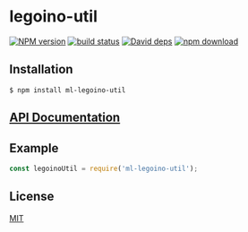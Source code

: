 # legoino-util

  [![NPM version][npm-image]][npm-url]
  [![build status][travis-image]][travis-url]
  [![David deps][david-image]][david-url]
  [![npm download][download-image]][download-url]



## Installation

`$ npm install ml-legoino-util`

## [API Documentation](https://mljs.github.io/legoino-util/)

## Example

```js
const legoinoUtil = require('ml-legoino-util');
```


## License

[MIT](./LICENSE)

[npm-image]: https://img.shields.io/npm/v/ml-legoino-util.svg?style=flat-square
[npm-url]: https://www.npmjs.com/package/ml-legoino-util
[travis-image]: https://img.shields.io/travis/mljs/legoino-util/master.svg?style=flat-square
[travis-url]: https://travis-ci.org/mljs/legoino-util
[david-image]: https://img.shields.io/david/mljs/legoino-util.svg?style=flat-square
[david-url]: https://david-dm.org/mljs/legoino-util
[download-image]: https://img.shields.io/npm/dm/ml-legoino-util.svg?style=flat-square
[download-url]: https://www.npmjs.com/package/ml-legoino-util
